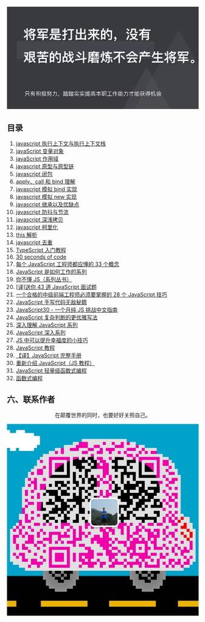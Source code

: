 ![image](./img/timg.jpg)
<br>

## 目录

1. [javascript 执行上下文与执行上下文栈](https://github.com/ftTony/blog/issues/22)
1. [javaScript 变量对象](https://github.com/mqyqingfeng/Blog/issues/5)
1. [javaScript 作用域](https://juejin.im/post/5c3b7133e51d45520a76862c)
1. [javascript 原型与原型链](https://github.com/ftTony/blog/issues/15)
1. [javascript 闭包](https://github.com/ftTony/blog/issues/16)
1. [apply、call 和 bind 理解](https://github.com/ftTony/blog/issues/14)
1. [javascript 模拟 bind 实现](https://github.com/mqyqingfeng/Blog/issues/12)
1. [javascript 模拟 new 实现](https://github.com/mqyqingfeng/Blog/issues/13)
1. [javascript 继承以及优缺点](https://github.com/yygmind/blog/issues/7)
1. [javascript 防抖与节流](https://github.com/ftTony/blog/issues/13)
1. [javascript 深浅拷贝](https://github.com/ftTony/blog/issues/12)
1. [javascript 柯里化](https://github.com/mqyqingfeng/Blog/issues/42)
1. [this 解析](https://github.com/ftTony/blog/issues/6)
1. [javascript 去重](https://github.com/mqyqingfeng/Blog/issues/27)
1. [TypeScript 入门教程](https://github.com/xcatliu/typescript-tutorial)
1. [30 seconds of code](https://github.com/kujian/30-seconds-of-code)
1. [每个 JavaScript 工程师都应懂的 33 个概念](https://github.com/stephentian/33-js-concepts)
1. [JavaScript 是如何工作的系列](https://github.com/qq449245884/xiaozhi)
1. [你不懂 JS（系列丛书）](https://github.com/getify/You-Dont-Know-JS/tree/1ed-zh-CN)
1. [[译]送你 43 道 JavaScript 面试题](https://github.com/lydiahallie/javascript-questions/blob/master/README-zh_CN.md)
1. [一个合格的中级前端工程师必须要掌握的 28 个 JavaScript 技巧](https://juejin.im/post/5cef46226fb9a07eaf2b7516)
1. [JavaScript 手写代码无敌秘籍](https://mp.weixin.qq.com/s/4uzNKQcKB5YJbtXF4NQyWg)
1. [JavaScript30 - 一个月纯 JS 挑战中文指南](https://github.com/soyaine/JavaScript30)
1. [JavaScript 复杂判断的更优雅写法](https://juejin.im/post/5bdfef86e51d453bf8051bf8)
1. [深入理解 JavaScript 系列](https://www.cnblogs.com/TomXu/archive/2011/12/15/2288411.html)
1. [JavaScript 深入系列](https://github.com/mqyqingfeng/Blog/issues/17)
1. [JS 中可以提升幸福度的小技巧](https://mp.weixin.qq.com/s/pu2NmyWCQM7oN8H_WRKheA)
1. [JavaScript 教程](https://wangdoc.com/javascript/)
1. [【译】JavaScript 完整手册](https://juejin.im/post/5bff57fee51d45021a167991)
1. [重新介绍 JavaScript（JS 教程）](https://developer.mozilla.org/zh-CN/docs/Web/JavaScript/A_re-introduction_to_JavaScript)
1. [JavaScript 轻量级函数式编程](https://wizardforcel.gitbooks.io/functional-light-js/content/)
1. [函数式编程](https://llh911001.gitbooks.io/mostly-adequate-guide-chinese/content/)

## 六、联系作者

<div align="center">
    <p>
        在颠覆世界的同时，也要好好关照自己。
    </p>
    <img src="./img/webchat.jpg" />
</div>
